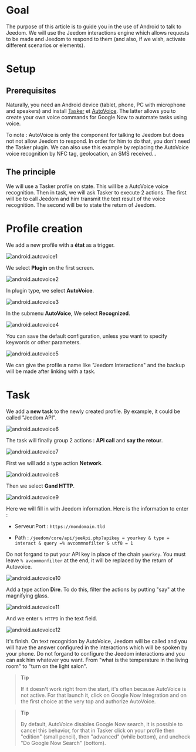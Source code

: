 Goal 
========

The purpose of this article is to guide you in the use of Android
to talk to Jeedom. We will use the Jeedom interactions engine which
allows requests to be made and Jeedom to respond to them (and also, if we
wish, activate different scenarios or elements).

Setup 
============

Prerequisites 
-------------

Naturally, you need an Android device (tablet, phone, PC with
microphone and speakers) and install
[Tasker](https://play.google.com/store/apps/details?id=net.dinglisch.android.taskerm&hl=fr)
et
[AutoVoice](https://play.google.com/store/apps/details?id=com.joaomgcd.autovoice&hl=fr).
The latter allows you to create your own voice commands for Google Now
to automate tasks using voice.

To note : AutoVoice is only the component for talking to Jeedom but does not
not allow Jeedom to respond. In order for him to do that, you don't need the
Tasker plugin. We can also use this example by replacing the
AutoVoice voice recognition by NFC tag, geolocation,
an SMS received…

The principle 
-----------

We will use a Tasker profile on state. This will be a
AutoVoice voice recognition. Then in task, we will ask
Tasker to execute 2 actions. The first will be to call Jeedom and him
transmit the text result of the voice recognition. The second
will be to state the return of Jeedom.

Profile creation 
==================

We add a new profile with a **état** as a trigger.

![android.autovoice1](images/android.autovoice1.png)

We select **Plugin** on the first screen.

![android.autovoice2](images/android.autovoice2.png)

In plugin type, we select **AutoVoice**.

![android.autovoice3](images/android.autovoice3.png)

In the submenu **AutoVoice**, We select **Recognized**.

![android.autovoice4](images/android.autovoice4.png)

You can save the default configuration, unless you want to
specify keywords or other parameters.

![android.autovoice5](images/android.autovoice5.png)

We can give the profile a name like "Jeedom Interactions" and the
backup will be made after linking with a task.

Task 
========

We add a **new task** to the newly created profile. By
example, it could be called "Jeedom API".

![android.autovoice6](images/android.autovoice6.png)

The task will finally group 2 actions : **API call** and **say the
retour**.

![android.autovoice7](images/android.autovoice7.png)

First we will add a type action **Network**.

![android.autovoice8](images/android.autovoice8.png)

Then we select **Gand HTTP**.

![android.autovoice9](images/android.autovoice9.png)

Here we will fill in with Jeedom information. Here is the information to
enter :

-   Serveur:Port : `https://mondomain.tld`

-   Path :
    `/jeedom/core/api/jeeApi.php?apikey = yourkey & type = interact & query =% avcommnofilter & utf8 = 1`

Do not forgand to put your API key in place of the chain
`yourkey`. You must leave `% avcommonfilter` at the end, it will be
replaced by the return of Autovoice.

![android.autovoice10](images/android.autovoice10.png)

Add a type action **Dire**. To do this, filter the actions by
putting "say" at the magnifying glass.

![android.autovoice11](images/android.autovoice11.png)

And we enter `% HTTPD` in the text field.

![android.autovoice12](images/android.autovoice12.png)

It's finish. On text recognition by AutoVoice, Jeedom will be
called and you will have the answer configured in the interactions which
will be spoken by your phone. Do not forgand to configure the
Jeedom interactions and you can ask him whatever you
want. From "what is the temperature in the living room" to "turn on the light
salon".

> **Tip**
>
> If it doesn't work right from the start, it's often because AutoVoice
> is not active. For that launch it, click on Google Now
> Integration and on the first choice at the very top and authorize
> AutoVoice.

> **Tip**
>
> By default, AutoVoice disables Google Now search, it is
> possible to cancel this behavior, for that in Tasker click on
> your profile then "edition" (small pencil), then "advanced" (while
> bottom), and uncheck "Do Google Now Search" (bottom).
